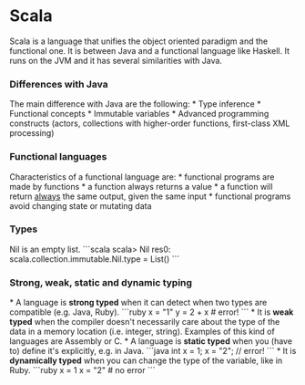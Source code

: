 <h1>Scala</h1>
Scala is a language that unifies the object oriented paradigm and the functional one. It is between Java and a functional language like Haskell. It runs on the JVM and it has several similarities with Java.

<h3>Differences with Java</h3>
The main difference with Java are the following:
* Type inference
* Functional concepts
* Immutable variables
* Advanced programming constructs (actors, collections with higher-order functions, first-class XML processing)

<h3>Functional languages</h3>
Characteristics of a functional language are:
* functional programs are made by functions
* a function always returns a value
* a function will return <u>always</u> the same output, given the same input
* functional programs avoid changing state or mutating data

<h3>Types</h3>
Nil is an empty list.
```scala
scala> Nil
res0: scala.collection.immutable.Nil.type = List()
```

<h3>Strong, weak, static and dynamic typing</h3>
* A language is <b>strong typed</b> when it can detect when two types are compatible (e.g. Java, Ruby).
```ruby
x = "1"
y = 2 + x # error!
```
* It is <b>weak typed</b> when the compiler doesn't necessarily care about the type of the data in a memory location (i.e. integer, string). Examples of this kind of languages are Assembly or C.
* A language is <b>static typed</b> when you (have to) define it's explicitly, e.g. in Java.
```java
int x = 1;
x = "2"; // error!
```
* It is <b>dynamically typed</b> when you can change the type of the variable, like in Ruby.
```ruby
x = 1
x = "2" # no error
```
